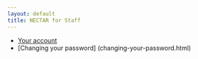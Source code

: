 ```yaml
---
layout: default
title: NECTAR for Staff
---
```


- [Your account](your-account.html)
- [Changing your password] (changing-your-password.html)
